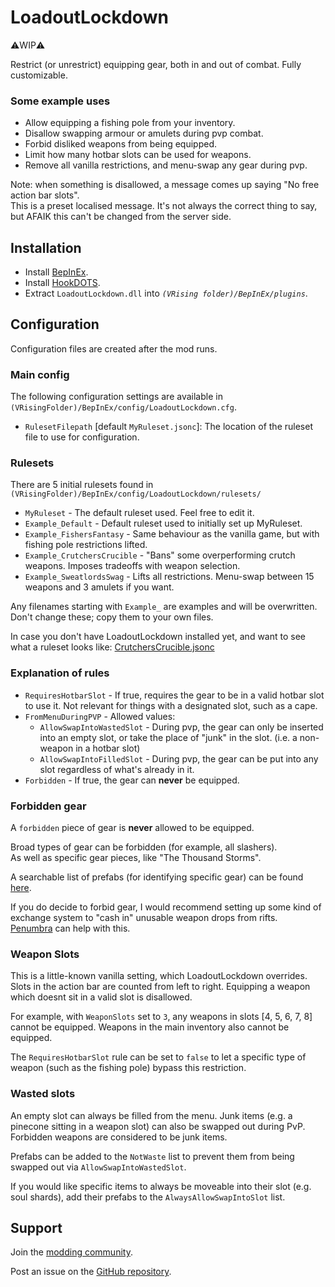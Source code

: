 # LoadoutLockdown

⚠️WIP⚠️

Restrict (or unrestrict) equipping gear, both in and out of combat. Fully customizable.

### Some example uses
- Allow equipping a fishing pole from your inventory.
- Disallow swapping armour or amulets during pvp combat.
- Forbid disliked weapons from being equipped.
- Limit how many hotbar slots can be used for weapons.
- Remove all vanilla restrictions, and menu-swap any gear during pvp.

Note: when something is disallowed, a message comes up saying "No free action bar slots".\
This is a preset localised message. It's not always the correct thing to say, but AFAIK this can't be changed from the server side.


## Installation

- Install [BepInEx](https://v-rising.thunderstore.io/package/BepInEx/BepInExPack_V_Rising/).
- Install [HookDOTS](https://thunderstore.io/c/v-rising/p/cheesasaurus/HookDOTS_API/).
- Extract `LoadoutLockdown.dll` into _`(VRising folder)/BepInEx/plugins`_.


## Configuration

Configuration files are created after the mod runs.

### Main config

The following configuration settings are available in `(VRisingFolder)/BepInEx/config/LoadoutLockdown.cfg`.

- `RulesetFilepath` [default `MyRuleset.jsonc`]: The location of the ruleset file to use for configuration.

### Rulesets

There are 5 initial rulesets found in `(VRisingFolder)/BepInEx/config/LoadoutLockdown/rulesets/`

- `MyRuleset` - The default ruleset used. Feel free to edit it.
- `Example_Default` - Default ruleset used to initially set up MyRuleset.
- `Example_FishersFantasy` - Same behaviour as the vanilla game, but with fishing pole restrictions lifted.
- `Example_CrutchersCrucible` - "Bans" some overperforming crutch weapons. Imposes tradeoffs with weapon selection.
- `Example_SweatlordsSwag` - Lifts all restrictions. Menu-swap between 15 weapons and 3 amulets if you want.

Any filenames starting with `Example_` are examples and will be overwritten. Don't change these; copy them to your own files.

In case you don't have LoadoutLockdown installed yet, and want to see what a ruleset looks like: [CrutchersCrucible.jsonc](https://github.com/cheesasaurus/ProfuselyViolentProgression/tree/main/BepInExPlugins/LoadoutLockdown/resources/presets/CrutchersCrucible.jsonc)

### Explanation of rules

- `RequiresHotbarSlot` - If true, requires the gear to be in a valid hotbar slot to use it. Not relevant for things with a designated slot, such as a cape.
- `FromMenuDuringPVP` - Allowed values:
  - `AllowSwapIntoWastedSlot` - During pvp, the gear can only be inserted into an empty slot, or take the place of "junk" in the slot. (i.e. a non-weapon in a hotbar slot)
  - `AllowSwapIntoFilledSlot` - During pvp, the gear can be put into any slot regardless of what's already in it.
- `Forbidden` - If true, the gear can **never** be equipped.

### Forbidden gear
A `forbidden` piece of gear is **never** allowed to be equipped.

Broad types of gear can be forbidden (for example, all slashers).\
As well as specific gear pieces, like "The Thousand Storms".

A searchable list of prefabs (for identifying specific gear) can be found [here](https://wiki.vrisingmods.com/prefabs/Item).


If you do decide to forbid gear, I would recommend setting up some kind of exchange system to "cash in" unusable weapon drops from rifts.\
[Penumbra](https://thunderstore.io/c/v-rising/p/zfolmt/Penumbra/) can help with this.

### Weapon Slots

This is a little-known vanilla setting, which LoadoutLockdown overrides.\
Slots in the action bar are counted from left to right. Equipping a weapon which doesnt sit in a valid slot is disallowed.

For example, with `WeaponSlots` set to `3`, any weapons in slots [4, 5, 6, 7, 8] cannot be equipped. Weapons in the main inventory also cannot be equipped.

The `RequiresHotbarSlot` rule can be set to `false` to let a specific type of weapon (such as the fishing pole) bypass this restriction.

### Wasted slots

An empty slot can always be filled from the menu. Junk items (e.g. a pinecone sitting in a weapon slot) can also be swapped out during PvP.\
Forbidden weapons are considered to be junk items.

Prefabs can be added to the `NotWaste` list to prevent them from being swapped out via `AllowSwapIntoWastedSlot`.

If you would like specific items to always be moveable into their slot (e.g. soul shards), add their prefabs to the `AlwaysAllowSwapIntoSlot` list.


## Support

Join the [modding community](https://vrisingmods.com/discord).

Post an issue on the [GitHub repository](https://github.com/cheesasaurus/ProfuselyViolentProgression). 